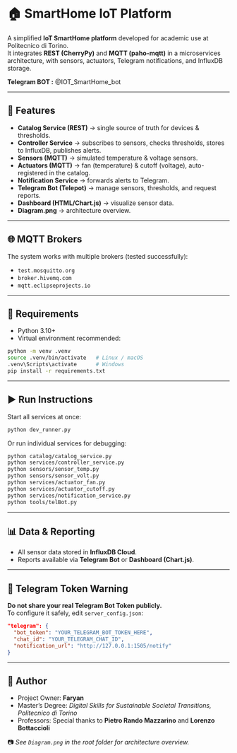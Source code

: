# 🏠 SmartHome IoT Platform

A simplified **IoT SmartHome platform** developed for academic use at Politecnico di Torino.  
It integrates **REST (CherryPy)** and **MQTT (paho-mqtt)** in a microservices architecture, with sensors, actuators, Telegram notifications, and InfluxDB storage.

**Telegram BOT :** @IOT_SmartHome_bot

---

## 🚀 Features
- **Catalog Service (REST)** → single source of truth for devices & thresholds.  
- **Controller Service** → subscribes to sensors, checks thresholds, stores to InfluxDB, publishes alerts.  
- **Sensors (MQTT)** → simulated temperature & voltage sensors.  
- **Actuators (MQTT)** → fan (temperature) & cutoff (voltage), auto-registered in the catalog.  
- **Notification Service** → forwards alerts to Telegram.  
- **Telegram Bot (Telepot)** → manage sensors, thresholds, and request reports.  
- **Dashboard (HTML/Chart.js)** → visualize sensor data.  
- **Diagram.png** → architecture overview.

---

## 🌐 MQTT Brokers
The system works with multiple brokers (tested successfully):  
- `test.mosquitto.org`  
- `broker.hivemq.com`  
- `mqtt.eclipseprojects.io`

---

## 🔧 Requirements
- Python 3.10+  
- Virtual environment recommended:
```bash
python -m venv .venv
source .venv/bin/activate   # Linux / macOS
.venv\Scripts\activate      # Windows
pip install -r requirements.txt
```

---

## ▶️ Run Instructions
Start all services at once:
```bash
python dev_runner.py
```

Or run individual services for debugging:
```bash
python catalog/catalog_service.py
python services/controller_service.py
python sensors/sensor_temp.py
python sensors/sensor_volt.py
python services/actuator_fan.py
python services/actuator_cutoff.py
python services/notification_service.py
python tools/telBot.py
```

---

## 📊 Data & Reporting
- All sensor data stored in **InfluxDB Cloud**.  
- Reports available via **Telegram Bot** or **Dashboard (Chart.js)**.

---

## 🔐 Telegram Token Warning
**Do not share your real Telegram Bot Token publicly.**  
To configure it safely, edit `server_config.json`:

```json
"telegram": {
  "bot_token": "YOUR_TELEGRAM_BOT_TOKEN_HERE",
  "chat_id": "YOUR_TELEGRAM_CHAT_ID",
  "notification_url": "http://127.0.0.1:1505/notify"
}
```

---

## 👤 Author
- Project Owner: **Faryan**  
- Master’s Degree: *Digital Skills for Sustainable Societal Transitions, Politecnico di Torino*  
- Professors: Special thanks to **Pietro Rando Mazzarino** and **Lorenzo Bottaccioli**  

📷 *See `Diagram.png` in the root folder for architecture overview.*
